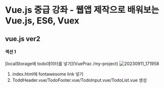 # Vue.js 중급 강좌 - 웹앱 제작으로 배워보는 Vue.js, ES6, Vuex
## vue.js ver2

#### 섹션 1
[localStorage에 todo데이터를 넣기](VuePrac
/my-project)
![20230911_171958](https://github.com/firsthandcraft/VuePrac/assets/97497153/1d40209f-d34e-4962-aa96-686a2342c042)
 01. index.html에 fontawesome link 넣기 
 02. ToddHeader.vue/TodoFooter.vue/TodoInput.vue/TodoList.vue 생성
